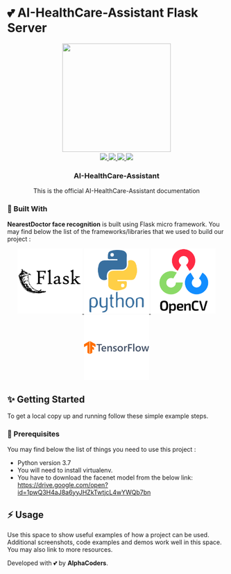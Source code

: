 # 💕 AI-HealthCare-Assistant Flask Server
<div id="top" align="center">
  <img src="https://user-images.githubusercontent.com/78981558/155504905-3bd2d8db-64f5-413c-b7d2-d4e7842ddad8.png" width="250" height="250"/>
  <div id="badges">

   <a href="https://github.com/ahlem-phantom/AI-HealthCare-Assistant/graphs/contributors">
    <img src="https://img.shields.io/github/contributors/othneildrew/Best-README-Template.svg?style=for-the-badge"/>
  </a>

  <a href="https://github.com/ahlem-phantom/AI-HealthCare-Assistant/issues">
    <img src="https://img.shields.io/github/issues/othneildrew/Best-README-Template.svg?style=for-the-badge"/>
  </a>

  <a href="https://github.com/ahlem-phantom/AI-HealthCare-Assistant/stargazers">
    <img src="https://img.shields.io/github/stars/othneildrew/Best-README-Template.svg?style=for-the-badge"/>
  </a>
   <a href="https://github.com/ahlem-phantom/AI-HealthCare-Assistant/network/members">
      <img src="https://img.shields.io/github/forks/othneildrew/Best-README-Template.svg?style=for-the-badge"/>
    </a>
  </div>
<h3 align="center">AI-HealthCare-Assistant</h3>
  
  <p align="center">
This is the official AI-HealthCare-Assistant documentation <br/>
  </p>

 </div>

### 🚀 Built With

**NearestDoctor face recognition** is built using Flask micro framework. You may find below the list of the frameworks/libraries that we used to build our project :
<br/>


  <div align="center">
	   <a href="https://www.mongodb.com/">
    <img src="https://github.com/devicons/devicon/blob/master/icons/flask/flask-original-wordmark.svg" title="MongoDB" alt="MongoDB" width="150" height="150"/>
    </a>
 <a href="https://reactjs.org/">
    <img src="https://github.com/devicons/devicon/blob/master/icons/python/python-original-wordmark.svg" title="React" alt="React" width="150" height="150"/>
  </a>


  <a href="http://expressjs.com/">
    <img src="https://github.com/devicons/devicon/blob/master/icons/opencv/opencv-original-wordmark.svg" title="ExpressJS" alt="ExpressJS" width="150" height="150"/>
    </a>
   <a href="https://nodejs.org/en/">
    <img src="https://github.com/devicons/devicon/blob/master/icons/tensorflow/tensorflow-original-wordmark.svg" title="NodeJS" alt="NodeJS" width="150" height="150"/>
 </a>
    
  </div>
  




<!-- GETTING STARTED -->
## ✨ Getting Started
To get a local copy up and running follow these simple example steps.

### 🚧 Prerequisites

You may find below the list of things you need to use this project :
* Python version 3.7
* You will need to install virtualenv.
* You have to download the facenet model from the below link:
https://drive.google.com/open?id=1pwQ3H4aJ8a6yyJHZkTwtjcL4wYWQb7bn




<!-- USAGE EXAMPLES -->
## ⚡ Usage

Use this space to show useful examples of how a project can be used. Additional screenshots, code examples and demos work well in this space. You may also link to more resources.




Developed with 💕 by **AlphaCoders**.


